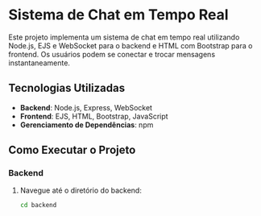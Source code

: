 # Sistema de Chat em Tempo Real

Este projeto implementa um sistema de chat em tempo real utilizando Node.js, EJS e WebSocket para o backend e HTML com Bootstrap para o frontend. Os usuários podem se conectar e trocar mensagens instantaneamente.

## Tecnologias Utilizadas

- **Backend**: Node.js, Express, WebSocket
- **Frontend**: EJS, HTML, Bootstrap, JavaScript
- **Gerenciamento de Dependências**: npm

## Como Executar o Projeto

### Backend

1. Navegue até o diretório do backend:
   ```bash
   cd backend
